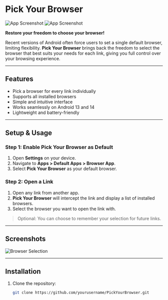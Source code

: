 # Pick Your Browser

![App Screenshot](assets/appHome.jpg)
![App Screenshot](assets/appPicker.jpg)

**Restore your freedom to choose your browser!**

Recent versions of Android often force users to set a single default browser, limiting flexibility. **Pick Your Browser** brings back the freedom to select the browser that best suits your needs for each link, giving you full control over your browsing experience.

---

## Features

- Pick a browser for every link individually  
- Supports all installed browsers  
- Simple and intuitive interface  
- Works seamlessly on Android 13 and 14  
- Lightweight and battery-friendly  

---

## Setup & Usage

### Step 1: Enable Pick Your Browser as Default
1. Open **Settings** on your device.  
2. Navigate to **Apps > Default Apps > Browser App**.  
3. Select **Pick Your Browser** as your default browser.

### Step 2: Open a Link
1. Open any link from another app.  
2. **Pick Your Browser** will intercept the link and display a list of installed browsers.  
3. Select the browser you want to open the link with.  

> Optional: You can choose to remember your selection for future links.

---

## Screenshots

![Browser Selection](assets/appguide.gif)  

---

## Installation

1. Clone the repository:
   ```bash
   git clone https://github.com/yourusername/PickYourBrowser.git

